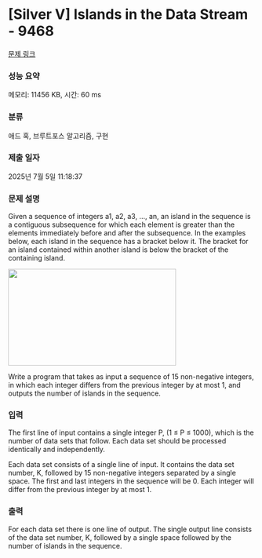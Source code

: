 # [Silver V] Islands in the Data Stream - 9468 

[문제 링크](https://www.acmicpc.net/problem/9468) 

### 성능 요약

메모리: 11456 KB, 시간: 60 ms

### 분류

애드 혹, 브루트포스 알고리즘, 구현

### 제출 일자

2025년 7월 5일 11:18:37

### 문제 설명

<p>Given a sequence of integers a1, a2, a3, …, an, an island in the sequence is a contiguous subsequence for which each element is greater than the elements immediately before and after the subsequence. In the examples below, each island in the sequence has a bracket below it. The bracket for an island contained within another island is below the bracket of the containing island.</p>

<p><img alt="" src="https://www.acmicpc.net/upload/images/ids.png" style="height:197px; width:342px"></p>

<p>Write a program that takes as input a sequence of 15 non-negative integers, in which each integer differs from the previous integer by at most 1, and outputs the number of islands in the sequence.</p>

### 입력 

 <p>The first line of input contains a single integer P, (1 ≤ P ≤ 1000), which is the number of data sets that follow. Each data set should be processed identically and independently.</p>

<p>Each data set consists of a single line of input. It contains the data set number, K, followed by 15 non-negative integers separated by a single space. The first and last integers in the sequence will be 0. Each integer will differ from the previous integer by at most 1.</p>

### 출력 

 <p>For each data set there is one line of output. The single output line consists of the data set number, K, followed by a single space followed by the number of islands in the sequence.</p>

